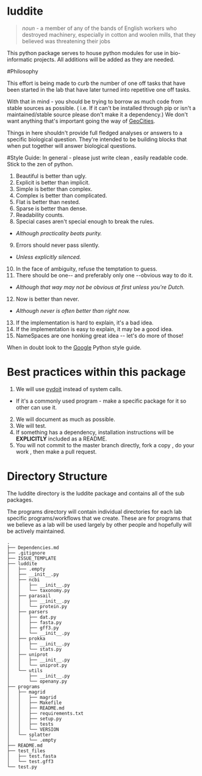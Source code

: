 # luddite

> *noun* - a member of any of the bands of English workers who destroyed machinery, especially in cotton and woolen mills, that they believed was threatening their jobs 

This python package serves to house python modules for use in bio-informatic projects. All additions will be added as they are needed. 

#Philosophy

This effort is being made to curb the number of one off tasks that have been started in the lab that have later turned into repetitive one off tasks. 

With that in mind - you should be trying to borrow as much code from stable sources as possible. ( i.e. If it can't be installed through pip or isn't a maintained/stable source please don't make it a dependency.) We don't want anything that's important going the way of [GeoCities](https://en.wikipedia.org/wiki/Yahoo!_GeoCities). 

Things in here shouldn't provide full fledged analyses or answers to a specific biological question. They're intended to be building blocks that when put together will answer biological questions. 

#Style Guide: 
In general - please just write clean , easily readable code. Stick to the zen of python. 

1. Beautiful is better than ugly.
2. Explicit is better than implicit.
3. Simple is better than complex.
4. Complex is better than complicated.
5. Flat is better than nested.
6. Sparse is better than dense.
7. Readability counts.
8. Special cases aren't special enough to break the rules.
  * _Although practicality beats purity._
9. Errors should never pass silently.
  * _Unless explicitly silenced._
10. In the face of ambiguity, refuse the temptation to guess.
11. There should be one-- and preferably only one --obvious way to do it.
  * _Although that way may not be obvious at first unless you're Dutch._
12. Now is better than never.
  * _Although never is often better than right now._
13. If the implementation is hard to explain, it's a bad idea.
14. If the implementation is easy to explain, it may be a good idea.
15. NameSpaces are one honking great idea -- let's do more of those!

When in doubt look to the [Google](https://google.github.io/styleguide/pyguide.html) Python style guide.

# Best practices within this package

1. We will use [pydoit](http://pydoit.org/) instead of system calls. 
  * If it's a commonly used program - make a specific package for it so other can use it.
2. We will document as much as possible.
3. We will test.
4. If something has a dependency, installation instructions will be __EXPLICITLY__ included as a README.
5. You will not commit to the master branch directly, fork a copy , do your work , then make a pull request.

# Directory Structure

The luddite directory is the luddite package and contains all of the sub packages.

The programs directory will contain individual directories for each lab specific programs/workflows that we create. These are for programs that we believe as a lab will be used largely by other people and hopefully will be actively maintained. 

```
.
├── Dependencies.md
├── .gitignore
├── ISSUE_TEMPLATE
├── luddite
│   ├── .empty
│   ├── __init__.py
│   ├── ncbi
│   │   ├── __init__.py
│   │   └── taxonomy.py
│   ├── parasail
│   │   ├── __init__.py
│   │   └── protein.py
│   ├── parsers
│   │   ├── dat.py
│   │   ├── fasta.py
│   │   ├── gff3.py
│   │   └── __init__.py
│   ├── prokka
│   │   ├── __init__.py
│   │   └── stats.py
│   ├── uniprot
│   │   ├── __init__.py
│   │   └── uniprot.py
│   └── utils
│       ├── __init__.py
│       └── openany.py
├── programs
│   ├── magrid
│   │   ├── magrid
│   │   ├── Makefile
│   │   ├── README.md
│   │   ├── requirements.txt
│   │   ├── setup.py
│   │   ├── tests
│   │   └── VERSION
│   └── splatter
│       └── .empty
├── README.md
├── test_files
│   ├── test.fasta
│   └── test.gff3
└── test.py

```
